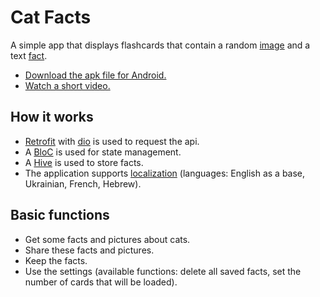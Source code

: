 # Cat Facts

A simple app that displays flashcards that contain a random [image](https://cataas.com) and a text [fact](https://catfact.ninja).

- [Download the apk file for Android.](https://drive.google.com/file/d/1Q-KZp6UzTeVygifl_dYa1eJD9HCceP5W/view?usp=share_link)
- [Watch a short video.](https://drive.google.com/file/d/17JP4I-tzNFGHGvXMxvE5mbrWJJj0jbtq/view?usp=share_link)

## How it works

- [Retrofit](https://pub.dev/packages/retrofit) with [dio](https://pub.dev/packages/dio) is used to request the api.
- A [BloС](https://pub.dev/packages/flutter_bloc) is used for state management.
- A [Hive](https://pub.dev/packages/hive_flutter) is used to store facts.
- The application supports [localization](https://pub.dev/packages/flutter_localization) (languages: English as a base, Ukrainian, French, Hebrew).

## Basic functions

- Get some facts and pictures about cats.
- Share these facts and pictures.
- Keep the facts.
- Use the settings (available functions: delete all saved facts, set the number of cards that will be loaded).